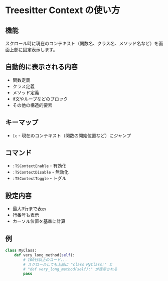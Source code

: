 # Treesitter Context の使い方

## 機能
スクロール時に現在のコンテキスト（関数名、クラス名、メソッド名など）を画面上部に固定表示します。

## 自動的に表示される内容
- 関数定義
- クラス定義
- メソッド定義
- if文やループなどのブロック
- その他の構造的要素

## キーマップ
- `[c` - 現在のコンテキスト（関数の開始位置など）にジャンプ

## コマンド
- `:TSContextEnable` - 有効化
- `:TSContextDisable` - 無効化
- `:TSContextToggle` - トグル

## 設定内容
- 最大3行まで表示
- 行番号も表示
- カーソル位置を基準に計算

## 例
```python
class MyClass:
    def very_long_method(self):
        # 100行以上のコード...
        # スクロールしても上部に "class MyClass:" と
        # "def very_long_method(self):" が表示される
        pass
```